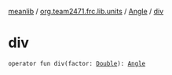 [meanlib](../../index.md) / [org.team2471.frc.lib.units](../index.md) / [Angle](index.md) / [div](./div.md)

# div

`operator fun div(factor: `[`Double`](https://kotlinlang.org/api/latest/jvm/stdlib/kotlin/-double/index.html)`): `[`Angle`](index.md)